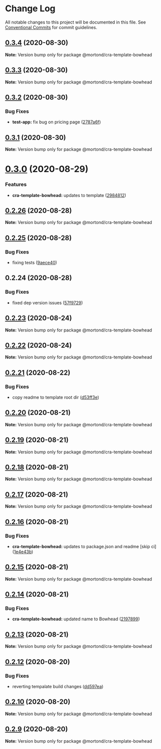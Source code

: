 # Change Log

All notable changes to this project will be documented in this file.
See [Conventional Commits](https://conventionalcommits.org) for commit guidelines.

## [0.3.4](https://github.com/daithimorton/bowhead/compare/@mortond/cra-template-bowhead@0.3.3...@mortond/cra-template-bowhead@0.3.4) (2020-08-30)

**Note:** Version bump only for package @mortond/cra-template-bowhead





## [0.3.3](https://github.com/daithimorton/bowhead/compare/@mortond/cra-template-bowhead@0.3.2...@mortond/cra-template-bowhead@0.3.3) (2020-08-30)

**Note:** Version bump only for package @mortond/cra-template-bowhead





## [0.3.2](https://github.com/daithimorton/bowhead/compare/@mortond/cra-template-bowhead@0.3.1...@mortond/cra-template-bowhead@0.3.2) (2020-08-30)


### Bug Fixes

* **test-app:** fix bug on pricing page ([2787a6f](https://github.com/daithimorton/bowhead/commit/2787a6f5257869689bc5204791cd532c5e029f8d))





## [0.3.1](https://github.com/daithimorton/bowhead/compare/@mortond/cra-template-bowhead@0.3.0...@mortond/cra-template-bowhead@0.3.1) (2020-08-30)

**Note:** Version bump only for package @mortond/cra-template-bowhead





# [0.3.0](https://github.com/daithimorton/bowhead/compare/@mortond/cra-template-bowhead@0.2.26...@mortond/cra-template-bowhead@0.3.0) (2020-08-29)


### Features

* **cra-template-bowhead:** updates to template ([2984812](https://github.com/daithimorton/bowhead/commit/29848120717a35e99dc50ee0440cef5a49ee26b9))





## [0.2.26](https://github.com/daithimorton/bowhead/compare/@mortond/cra-template-bowhead@0.2.25...@mortond/cra-template-bowhead@0.2.26) (2020-08-28)

**Note:** Version bump only for package @mortond/cra-template-bowhead





## [0.2.25](https://github.com/daithimorton/bowhead/compare/@mortond/cra-template-bowhead@0.2.24...@mortond/cra-template-bowhead@0.2.25) (2020-08-28)


### Bug Fixes

* fixing tests ([9aece40](https://github.com/daithimorton/bowhead/commit/9aece400eee075975a45b9687c2241286029a49c))





## 0.2.24 (2020-08-28)


### Bug Fixes

* fixed dep version issues ([57f9729](https://github.com/daithimorton/bowhead/commit/57f97294af9b96bb4ba01b5ce328baa2665ae32a))





## [0.2.23](https://github.com/daithimorton/bowhead/compare/@mortond/cra-template-bowhead@0.2.22...@mortond/cra-template-bowhead@0.2.23) (2020-08-24)

**Note:** Version bump only for package @mortond/cra-template-bowhead





## [0.2.22](https://github.com/daithimorton/bowhead/compare/@mortond/cra-template-bowhead@0.2.21...@mortond/cra-template-bowhead@0.2.22) (2020-08-24)

**Note:** Version bump only for package @mortond/cra-template-bowhead





## [0.2.21](https://github.com/daithimorton/bowhead/compare/@mortond/cra-template-bowhead@0.2.20...@mortond/cra-template-bowhead@0.2.21) (2020-08-22)


### Bug Fixes

* copy readme to template root dir ([d53ff3e](https://github.com/daithimorton/bowhead/commit/d53ff3e62c0d566a3cc01d8350a443db5e4db5b8))





## [0.2.20](https://github.com/daithimorton/bowhead/compare/@mortond/cra-template-bowhead@0.2.19...@mortond/cra-template-bowhead@0.2.20) (2020-08-21)

**Note:** Version bump only for package @mortond/cra-template-bowhead





## [0.2.19](https://github.com/daithimorton/bowhead/compare/@mortond/cra-template-bowhead@0.2.18...@mortond/cra-template-bowhead@0.2.19) (2020-08-21)

**Note:** Version bump only for package @mortond/cra-template-bowhead





## [0.2.18](https://github.com/daithimorton/bowhead/compare/@mortond/cra-template-bowhead@0.2.17...@mortond/cra-template-bowhead@0.2.18) (2020-08-21)

**Note:** Version bump only for package @mortond/cra-template-bowhead





## [0.2.17](https://github.com/daithimorton/bowhead/compare/@mortond/cra-template-bowhead@0.2.16...@mortond/cra-template-bowhead@0.2.17) (2020-08-21)

**Note:** Version bump only for package @mortond/cra-template-bowhead





## [0.2.16](https://github.com/daithimorton/bowhead/compare/@mortond/cra-template-bowhead@0.2.15...@mortond/cra-template-bowhead@0.2.16) (2020-08-21)


### Bug Fixes

* **cra-template-bowhead:** updates to package.json and readme [skip ci] ([1e4e43b](https://github.com/daithimorton/bowhead/commit/1e4e43b36a2514a0e3eb7eb0684555ebeb776a67))





## [0.2.15](https://github.com/daithimorton/bowhead/compare/@mortond/cra-template-bowhead@0.2.14...@mortond/cra-template-bowhead@0.2.15) (2020-08-21)

**Note:** Version bump only for package @mortond/cra-template-bowhead





## [0.2.14](https://github.com/daithimorton/bowhead/compare/@mortond/cra-template-bowhead@0.2.13...@mortond/cra-template-bowhead@0.2.14) (2020-08-21)


### Bug Fixes

* **cra-template-bowhead:** updated name to Bowhead ([2197899](https://github.com/daithimorton/bowhead/commit/2197899cb22ad9637ca3ebbeac14ead2cb5dd332))





## [0.2.13](https://github.com/daithimorton/bowhead/compare/@mortond/cra-template-bowhead@0.2.12...@mortond/cra-template-bowhead@0.2.13) (2020-08-21)

**Note:** Version bump only for package @mortond/cra-template-bowhead





## [0.2.12](https://github.com/daithimorton/bowhead/compare/@mortond/cra-template-bowhead@0.2.11...@mortond/cra-template-bowhead@0.2.12) (2020-08-20)


### Bug Fixes

* reverting tempalate build changes ([dd597ea](https://github.com/daithimorton/bowhead/commit/dd597ea4f7b47a1d60dfeb063bd62e542cf943a2))





## [0.2.10](https://github.com/daithimorton/bowhead/compare/@mortond/cra-template-bowhead@0.2.9...@mortond/cra-template-bowhead@0.2.10) (2020-08-20)

**Note:** Version bump only for package @mortond/cra-template-bowhead





## [0.2.9](https://github.com/daithimorton/bowhead/compare/@mortond/cra-template-bowhead@0.2.8...@mortond/cra-template-bowhead@0.2.9) (2020-08-20)

**Note:** Version bump only for package @mortond/cra-template-bowhead
